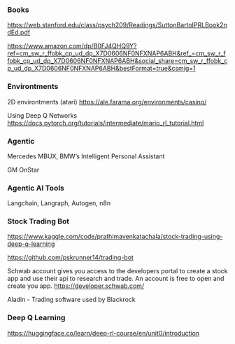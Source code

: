 
### Books
https://web.stanford.edu/class/psych209/Readings/SuttonBartoIPRLBook2ndEd.pdf 

https://www.amazon.com/dp/B0FJ4QHQ9Y?ref=cm_sw_r_ffobk_cp_ud_dp_X7D0606NF0NFXNAP6ABH&ref_=cm_sw_r_ffobk_cp_ud_dp_X7D0606NF0NFXNAP6ABH&social_share=cm_sw_r_ffobk_cp_ud_dp_X7D0606NF0NFXNAP6ABH&bestFormat=true&csmig=1




### Environtments

2D environtments (atari)
https://ale.farama.org/environments/casino/

Using Deep Q Networks
https://docs.pytorch.org/tutorials/intermediate/mario_rl_tutorial.html




### Agentic

Mercedes MBUX, BMW’s Intelligent Personal Assistant

GM OnStar



### Agentic AI Tools

Langchain, Langraph, Autogen, n8n



### Stock Trading Bot

https://www.kaggle.com/code/prathimavenkatachala/stock-trading-using-deep-q-learning

https://github.com/pskrunner14/trading-bot


Schwab account gives you access to the developers portal to create a stock app and use their api to research and trade.  An account is free to open and create you app.
https://developer.schwab.com/ 


Aladin - Trading software used by Blackrock



### Deep Q Learning

https://huggingface.co/learn/deep-rl-course/en/unit0/introduction

